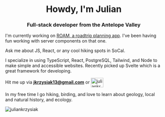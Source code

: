 <h1 align="center">Howdy, I'm Julian</h1>
<h3 align="center">Full-stack developer from the Antelope Valley</h3>

I'm currently working on [ROAM, a roadtrip planning app](https://github.com/juliankrzysiak/roam).
I've been having fun working with server components on that one. 

Ask me about JS, React, or any cool hiking spots in SoCal.

I specialize in using TypeScript, React, PostgreSQL, Tailwind, and Node to make simple and accessible websites. Recently picked up Svelte which is a great framework for developing. 

Hit me up via **jkrzysiak13@gmail.com** or <a href="https://linkedin.com/in/juliankrzysiak" target="blank"><img align="center" src="https://raw.githubusercontent.com/rahuldkjain/github-profile-readme-generator/master/src/images/icons/Social/linked-in-alt.svg" alt="juliankrzysiak" height="30" width="40" /></a>

In my free time I go hiking, birding, and love to learn about geology, local and natural history, and ecology.

<p><img align="center" src="https://github-readme-stats.vercel.app/api/top-langs?username=juliankrzysiak&show_icons=true&locale=en&layout=compact" alt="juliankrzysiak" /></p>
